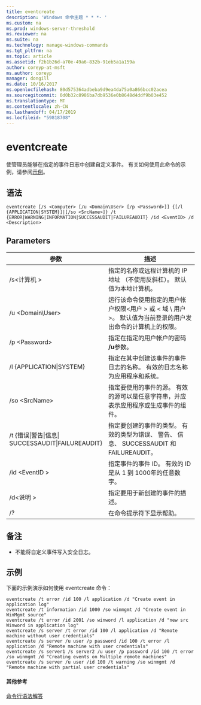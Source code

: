 ```yaml
---
title: eventcreate
description: 'Windows 命令主题 * * *- '
ms.custom: na
ms.prod: windows-server-threshold
ms.reviewer: na
ms.suite: na
ms.technology: manage-windows-commands
ms.tgt_pltfrm: na
ms.topic: article
ms.assetid: f2b1b26d-a70e-49a6-832b-91eb5a1a159a
author: coreyp-at-msft
ms.author: coreyp
manager: dongill
ms.date: 10/16/2017
ms.openlocfilehash: 80d575364adbeba9d9ea4da75a0a866bcc02acea
ms.sourcegitcommit: 0d0b32c8986ba7db9536e0b8648d4ddf9b03e452
ms.translationtype: MT
ms.contentlocale: zh-CN
ms.lasthandoff: 04/17/2019
ms.locfileid: "59818708"
---
```

# <a name="eventcreate"></a>eventcreate



使管理员能够在指定的事件日志中创建自定义事件。 有关如何使用此命令的示例，请参阅[示例](#BKMK_examples)。

## <a name="syntax"></a>语法

```
eventcreate [/s <Computer> [/u <Domain\User> [/p <Password>]] {[/l {APPLICATION|SYSTEM}]|[/so <SrcName>]} /t {ERROR|WARNING|INFORMATION|SUCCESSAUDIT|FAILUREAUDIT} /id <EventID> /d <Description>
```

## <a name="parameters"></a>Parameters

|参数|描述|
|---------|-----------|
|/s\<计算机 >|指定的名称或远程计算机的 IP 地址 （不使用反斜杠）。 默认值为本地计算机。|
|/u \<Domain\User>|运行该命令使用指定的用户帐户权限\<用户 > 或 < 域 \ 用户 >。 默认值为当前登录的用户发出命令的计算机上的权限。|
|/p \<Password>|指定在指定的用户帐户的密码 **/u**参数。|
|/l {APPLICATION\|SYSTEM}|指定在其中创建该事件的事件日志的名称。 有效的日志名称为应用程序和系统。|
|/so \<SrcName>|指定要使用的事件的源。 有效的源可以是任意字符串，并应表示应用程序或生成事件的组件。|
|/t {错误\|警告\|信息\|</br>SUCCESSAUDIT\|FAILUREAUDIT}|指定要创建的事件的类型。 有效的类型为错误、 警告、 信息、 SUCCESSAUDIT 和 FAILUREAUDIT。|
|/id \<EventID >|指定事件的事件 ID。 有效的 ID 是从 1 到 1000年的任意数字。|
|/d\<说明 >|指定要用于新创建的事件的描述。|
|/?|在命令提示符下显示帮助。|

## <a name="remarks"></a>备注

-   不能将自定义事件写入安全日志。

## <a name="BKMK_examples"></a>示例

下面的示例演示如何使用 eventcreate 命令：
```
eventcreate /t error /id 100 /l application /d "Create event in application log"
eventcreate /t information /id 1000 /so winmgmt /d "Create event in WinMgmt source"
eventcreate /t error /id 2001 /so winword /l application /d "new src Winword in application log"
eventcreate /s server /t error /id 100 /l application /d "Remote machine without user credentials"
eventcreate /s server /u user /p password /id 100 /t error /l application /d "Remote machine with user credentials"
eventcreate /s server1 /s server2 /u user /p password /id 100 /t error /so winmgmt /d "Creating events on Multiple remote machines"
eventcreate /s server /u user /id 100 /t warning /so winmgmt /d "Remote machine with partial user credentials"
```

#### <a name="additional-references"></a>其他参考

[命令行语法解答](command-line-syntax-key.md)
